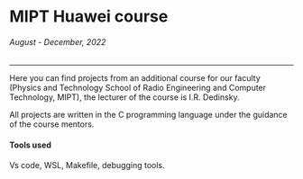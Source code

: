 # MIPT Huawei course
###### August - December, 2022
---
Here you can find projects from an additional course for our faculty (Physics and Technology School of Radio Engineering and Computer Technology, MIPT), the lecturer of the course is I.R. Dedinsky.

All projects are written in the C programming language under the guidance of the course mentors. 
#### Tools used 
Vs code, WSL, Makefile, debugging tools.